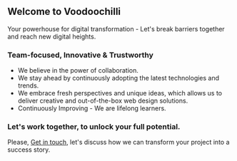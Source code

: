 ## Welcome to Voodoochilli

Your powerhouse for digital transformation - Let's break barriers together and reach new digital heights. 

### Team-focused, Innovative & Trustworthy
* We believe in the power of collaboration.
* We stay ahead by continuously adopting the latest technologies and trends.
* We embrace fresh perspectives and unique ideas, which allows us to deliver creative and out-of-the-box web design solutions.
* Continuously Improving - We are lifelong learners.

### Let's work together, to unlock your full potential.
Please, [Get in touch]([http://example.com](https://voodoochilli.com/contact-us/) "Contact Voodoochilli"), let's discuss how we can transform your project into a success story.
